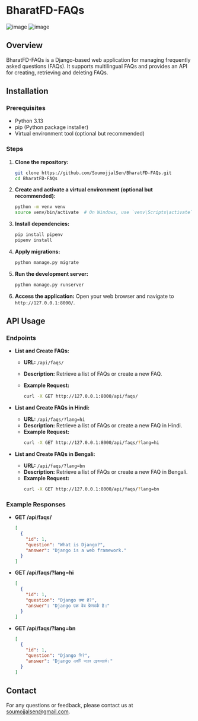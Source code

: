 # BharatFD-FAQs

![image](https://github.com/user-attachments/assets/dfcd1b3f-13e2-4368-b29d-21b31757fc22)
![image](https://github.com/user-attachments/assets/5cafa8e4-3323-4413-b049-909191bdf3ec)


## Overview

BharatFD-FAQs is a Django-based web application for managing frequently asked questions (FAQs). It supports multilingual FAQs and provides an API for creating, retrieving and deleting FAQs.

## Installation

### Prerequisites

- Python 3.13
- pip (Python package installer)
- Virtual environment tool (optional but recommended)

### Steps

1. **Clone the repository:**

   ```sh
   git clone https://github.com/SoumojjalSen/BharatFD-FAQs.git
   cd BharatFD-FAQs
   ```

2. **Create and activate a virtual environment (optional but recommended):**

   ```sh
   python -m venv venv
   source venv/bin/activate  # On Windows, use `venv\Scripts\activate`
   ```

3. **Install dependencies:**

   ```sh
   pip install pipenv
   pipenv install
   ```

4. **Apply migrations:**

   ```sh
   python manage.py migrate
   ```

5. **Run the development server:**

   ```sh
   python manage.py runserver
   ```

6. **Access the application:**
   Open your web browser and navigate to `http://127.0.0.1:8000/`.

## API Usage

### Endpoints

- **List and Create FAQs:**

  - **URL:** `/api/faqs/`
  - **Description:** Retrieve a list of FAQs or create a new FAQ.
  - **Example Request:**

    ```sh
    curl -X GET http://127.0.0.1:8000/api/faqs/
    ```

- **List and Create FAQs in Hindi:**

  - **URL:** `/api/faqs/?lang=hi`
  - **Description:** Retrieve a list of FAQs or create a new FAQ in Hindi.
  - **Example Request:**
    ```sh
    curl -X GET http://127.0.0.1:8000/api/faqs/?lang=hi
    ```

- **List and Create FAQs in Bengali:**
  - **URL:** `/api/faqs/?lang=bn`
  - **Description:** Retrieve a list of FAQs or create a new FAQ in Bengali.
  - **Example Request:**
    ```sh
    curl -X GET http://127.0.0.1:8000/api/faqs/?lang=bn
    ```

### Example Responses

- **GET /api/faqs/**

  ```json
  [
    {
      "id": 1,
      "question": "What is Django?",
      "answer": "Django is a web framework."
    }
  ]
  ```

- **GET /api/faqs/?lang=hi**

  ```json
  [
    {
      "id": 1,
      "question": "Django क्या है?",
      "answer": "Django एक वेब फ्रेमवर्क है।"
    }
  ]
  ```

- **GET /api/faqs/?lang=bn**

  ```json
  [
    {
      "id": 1,
      "question": "Django কি?",
      "answer": "Django একটি ওয়েব ফ্রেমওয়ার্ক।"
    }
  ]
  ```

## Contact

For any questions or feedback, please contact us at [soumojjalsen@gmail.com](mailto:soumojjalsen@gmail.com).
